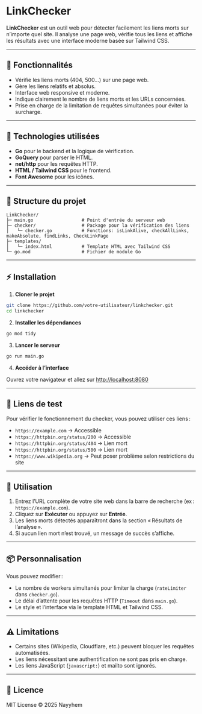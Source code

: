 # LinkChecker

**LinkChecker** est un outil web pour détecter facilement les liens morts sur n’importe quel site. Il analyse une page web, vérifie tous les liens et affiche les résultats avec une interface moderne basée sur Tailwind CSS.

---

## 🚀 Fonctionnalités

* Vérifie les liens morts (404, 500…) sur une page web.
* Gère les liens relatifs et absolus.
* Interface web responsive et moderne.
* Indique clairement le nombre de liens morts et les URLs concernées.
* Prise en charge de la limitation de requêtes simultanées pour éviter la surcharge.

---

## 🧰 Technologies utilisées

* **Go** pour le backend et la logique de vérification.
* **GoQuery** pour parser le HTML.
* **net/http** pour les requêtes HTTP.
* **HTML / Tailwind CSS** pour le frontend.
* **Font Awesome** pour les icônes.

---

## 📂 Structure du projet

```text
LinkChecker/
├─ main.go                  # Point d'entrée du serveur web
├─ checker/                 # Package pour la vérification des liens
│   └─ checker.go           # Fonctions: isLinkAlive, checkAllLinks, makeAbsolute, findLinks, CheckLinkPage
├─ templates/
│   └─ index.html           # Template HTML avec Tailwind CSS
└─ go.mod                   # Fichier de module Go
```

---

## ⚡ Installation

1. **Cloner le projet**

```bash
git clone https://github.com/votre-utilisateur/linkchecker.git
cd linkchecker
```

2. **Installer les dépendances**

```bash
go mod tidy
```

3. **Lancer le serveur**

```bash
go run main.go
```

4. **Accéder à l’interface**

Ouvrez votre navigateur et allez sur [http://localhost:8080](http://localhost:8080)

---

## 🧪 Liens de test

Pour vérifier le fonctionnement du checker, vous pouvez utiliser ces liens :

* `https://example.com` → Accessible
* `https://httpbin.org/status/200` → Accessible
* `https://httpbin.org/status/404` → Lien mort
* `https://httpbin.org/status/500` → Lien mort
* `https://www.wikipedia.org` → Peut poser problème selon restrictions du site

---

## 📝 Utilisation

1. Entrez l’URL complète de votre site web dans la barre de recherche (ex : `https://example.com`).
2. Cliquez sur **Exécuter** ou appuyez sur **Entrée**.
3. Les liens morts détectés apparaîtront dans la section « Résultats de l’analyse ».
4. Si aucun lien mort n’est trouvé, un message de succès s’affiche.

---

## 📦 Personnalisation

Vous pouvez modifier :

* Le nombre de workers simultanés pour limiter la charge (`rateLimiter` dans `checker.go`).
* Le délai d’attente pour les requêtes HTTP (`Timeout` dans `main.go`).
* Le style et l’interface via le template HTML et Tailwind CSS.

---

## ⚠️ Limitations

* Certains sites (Wikipedia, Cloudflare, etc.) peuvent bloquer les requêtes automatisées.
* Les liens nécessitant une authentification ne sont pas pris en charge.
* Les liens JavaScript (`javascript:`) et mailto sont ignorés.

---

## 📝 Licence

MIT License © 2025 Nayyhem
